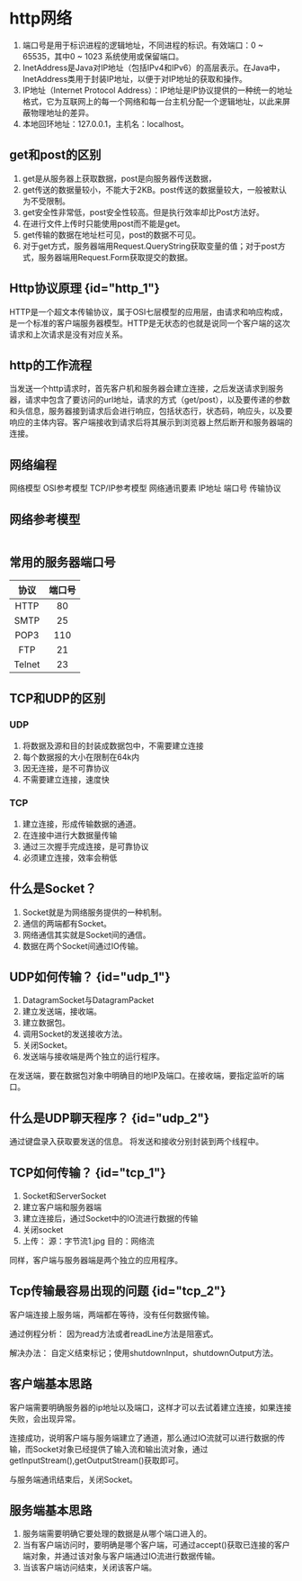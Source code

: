 # http网络

1. 端口号是用于标识进程的逻辑地址，不同进程的标识。有效端口：0 ~ 65535，其中0 ~ 1023 系统使用或保留端口。
2. InetAddress是Java对IP地址（包括IPv4和IPv6）的高层表示。在Java中，InetAddress类用于封装IP地址，以便于对IP地址的获取和操作。
3. IP地址（Internet Protocol Address）：IP地址是IP协议提供的一种统一的地址格式，它为互联网上的每一个网络和每一台主机分配一个逻辑地址，以此来屏蔽物理地址的差异。
4. 本地回环地址：127.0.0.1，主机名：localhost。


## get和post的区别
1. get是从服务器上获取数据，post是向服务器传送数据，
2. get传送的数据量较小，不能大于2KB。post传送的数据量较大，一般被默认为不受限制。
3. get安全性非常低，post安全性较高。但是执行效率却比Post方法好。
4. 在进行文件上传时只能使用post而不能是get。
5. get传输的数据在地址栏可见，post的数据不可见。
6. 对于get方式，服务器端用Request.QueryString获取变量的值；对于post方式，服务器端用Request.Form获取提交的数据。


## Http协议原理 {id="http_1"}
HTTP是一个超文本传输协议，属于OSI七层模型的应用层，由请求和响应构成，是一个标准的客户端服务器模型。HTTP是无状态的也就是说同一个客户端的这次请求和上次请求是没有对应关系。

## http的工作流程
当发送一个http请求时，首先客户机和服务器会建立连接，之后发送请求到服务器，请求中包含了要访问的url地址，请求的方式（get/post），以及要传递的参数和头信息，服务器接到请求后会进行响应，包括状态行，状态码，响应头，以及要响应的主体内容。客户端接收到请求后将其展示到浏览器上然后断开和服务器端的连接。


## 网络编程
网络模型
    OSI参考模型
    TCP/IP参考模型
网络通讯要素
    IP地址
    端口号
    传输协议

## 网络参考模型
<img src="net_model.png" alt=""/>

## 常用的服务器端口号

|   协议   | 端口号 |
|:------:|:---:|
|  HTTP  | 80  |
|  SMTP  | 25  |
|  POP3  | 110 |
|  FTP   | 21  |
| Telnet | 23  |


## TCP和UDP的区别

### UDP
1. 将数据及源和目的封装成数据包中，不需要建立连接
2. 每个数据报的大小在限制在64k内
3. 因无连接，是不可靠协议
4. 不需要建立连接，速度快

### TCP
1. 建立连接，形成传输数据的通道。
2. 在连接中进行大数据量传输
3. 通过三次握手完成连接，是可靠协议
4. 必须建立连接，效率会稍低

## 什么是Socket？
1. Socket就是为网络服务提供的一种机制。
2. 通信的两端都有Socket。
3. 网络通信其实就是Socket间的通信。
4. 数据在两个Socket间通过IO传输。

## UDP如何传输？ {id="udp_1"}
1. DatagramSocket与DatagramPacket
2. 建立发送端，接收端。
3. 建立数据包。
4. 调用Socket的发送接收方法。
5. 关闭Socket。
6. 发送端与接收端是两个独立的运行程序。

在发送端，要在数据包对象中明确目的地IP及端口。在接收端，要指定监听的端口。


## 什么是UDP聊天程序？ {id="udp_2"}
通过键盘录入获取要发送的信息。
将发送和接收分别封装到两个线程中。

## TCP如何传输？ {id="tcp_1"}
1. Socket和ServerSocket
2. 建立客户端和服务器端
3. 建立连接后，通过Socket中的IO流进行数据的传输
4. 关闭socket
5. 上传： 源：字节流1.jpg  目的：网络流

同样，客户端与服务器端是两个独立的应用程序。


## Tcp传输最容易出现的问题 {id="tcp_2"}
客户端连接上服务端，两端都在等待，没有任何数据传输。

通过例程分析： 因为read方法或者readLine方法是阻塞式。

解决办法： 自定义结束标记；使用shutdownInput，shutdownOutput方法。

## 客户端基本思路
客户端需要明确服务器的ip地址以及端口，这样才可以去试着建立连接，如果连接失败，会出现异常。

连接成功，说明客户端与服务端建立了通道，那么通过IO流就可以进行数据的传输，而Socket对象已经提供了输入流和输出流对象，通过getInputStream(),getOutputStream()获取即可。

与服务端通讯结束后，关闭Socket。


## 服务端基本思路
1. 服务端需要明确它要处理的数据是从哪个端口进入的。
2. 当有客户端访问时，要明确是哪个客户端，可通过accept()获取已连接的客户端对象，并通过该对象与客户端通过IO流进行数据传输。
3. 当该客户端访问结束，关闭该客户端。
